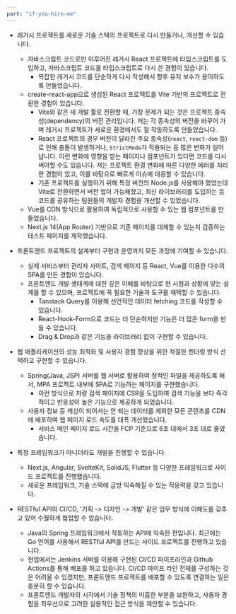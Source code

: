```yaml
---
part: "if-you-hire-me"
---
```


- 레거시 프로젝트를 새로운 기술 스택의 프로젝트로 다시 만들거나, 개선할 수 있습니다.

  - 자바스크립트 코드로만 이루어진 레거시 React 프로젝트에 타입스크립트를 도입하고, 자바스크립트 코드를 타입스크립트로 다시 쓴 경험이 있습니다.
    - 복잡한 레거시 코드를 단순하게 다시 작성해서 향후 유지 보수가 용이하도록 만들었습니다.
  - create-react-app으로 생성된 React 프로젝트를 Vite 기반의 프로젝트로 전환한 경험이 있습니다.
    - Vite와 같은 새 개발 툴로 전환할 때, 가장 문제가 되는 것은 프로젝트 종속성(dependency)의 버전 관리입니다. 저는 각 종속성의 버전을 바꾸어 가며 레거시 프로젝트가 새로운 환경에서도 잘 작동하도록 만들었습니다.
    - React 프로젝트의 경우 버전이 달라진 주요 종속성(`react`, `react-dom` 등)로 인해 충돌이 발생하거나, `StrictMode`가 적용되는 등 많은 변화가 일어납니다. 이런 변화에 영향을 받는 페이지나 컴포넌트가 있다면 코드를 다시 써야할 수도 있습니다. 저는 프로젝트 환경 변화에 따른 다양한 에러를 처리한 경험이 있고, 이를 바탕으로 빠르게 이슈에 대응할 수 있습니다.
    - 기존 프로젝트를 실행하기 위해 특정 버전의 Node.js를 사용해야 했었는데 Vite로 전환하면서 버전 업이 가능해졌고, 최신 라이브러리를 도입하는 등 코드를 공유하는 팀원들의 개발자 경험을 개선할 수 있었습니다.
  - Vue를 CDN 방식으로 활용하여 독립적으로 사용할 수 있는 웹 컴포넌트를 만들었습니다.
  - Next.js 14(App Router) 기반으로 기존 페이지를 대체할 수 있는지 검증하는 테스트 페이지를 제작했습니다.

- 프론트엔드 프로젝트의 설계부터 구현과 운영까지 모든 과정에 기여할 수 있습니다.

  - 실제 서비스부터 관리자 사이트, 검색 페이지 등 React, Vue를 이용한 다수의 SPA를 만든 경험이 있습니다.
  - 프론트엔드 개발 생태계에 대한 깊은 이해를 바탕으로 현 시점과 상황에 맞는 설계를 할 수 있으며, 프로젝트에 꼭 필요한 기술과 도구를 채택할 수 있습니다.
    - Tanstack Query를 이용해 선언적인 데이터 fetching 코드를 작성할 수 있습니다.
    - React-Hook-Form으로 코드는 더 단순하지만 기능은 더 많은 form을 만들 수 있습니다.
    - Drag & Drop과 같은 기능을 라이브러리 없이 구현할 수 있습니다.

- 웹 애플리케이션의 성능 최적화 및 사용자 경험 향상을 위한 적절한 렌더링 방식 선택하고 구현할 수 있습니다.

  - Spring(Java, JSP) 서버를 웹 서버로 활용하여 정적인 파일을 제공하도록 해서, MPA 프로젝트 내부에 SPA로 기능하는 페이지를 구현했습니다.
    - 이런 방식으로 차량 검색 페이지에 CSR을 도입하여 검색 기능을 보다 즉각적이고 반응성이 높은 기능으로 제공하게 되었습니다.
  - 사용자 정보 등 캐싱이 되어서는 안 되는 데이터를 제외한 모든 콘텐츠를 CDN에 배포하여 웹 페이지 로드 속도를 대폭 개선했습니다.
    - 서비스 메인 페이지 로드 시간을 FCP 기준으로 6초 대에서 3초 대로 줄였습니다.

- 특정 프레임워크가 아니더라도 개발을 진행할 수 있습니다.

  - Next.js, Angular, SvelteKit, SolidJS, Flutter 등 다양한 프레임워크로 사이드 프로젝트를 진행했습니다.
  - 새로운 프레임워크, 기술 스택에 금방 익숙해질 수 있는 적응력을 갖고 있습니다.

- RESTful API와 CI/CD, '기획 -> 디자인 -> 개발' 같은 업무 방식에 이해도를 갖추고 있어 수월하게 협업할 수 있습니다.
  - Java의 Spring 프레임워크에서 작동하는 API에 익숙한 편입니다. 최근에는 Go 언어를 사용해서 RESTful API를 만드는 사이드 프로젝트를 진행하고 있습니다.
  - 현업에서는 Jenkins 서버를 이용해 구현된 CI/CD 파이프라인과 Github Actions를 통해 배포를 하고 있습니다. CI/CD 파이프 라인 전체를 구성하는 것은 어려울 수 있겠지만, 프론트엔드 프로젝트를 배포할 수 있도록 연결하는 일은 충분히 할 수 있습니다.
  - 프론트엔드 개발자의 시각에서 기술 정책의 미흡한 부분을 보완하고, 사용자 경험을 최우선으로 고려한 실용적인 접근 방식을 제안할 수 있습니다.
